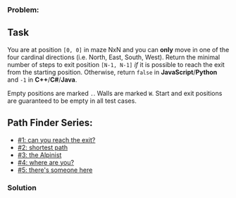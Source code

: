 ### Problem:
<h2 id="task">Task</h2>
<p>You are at position <code>[0, 0]</code> in maze NxN and you can <strong>only</strong> move in one of the four cardinal directions (i.e. North, East, South, West). Return the minimal number of steps to exit position <code>[N-1, N-1]</code> <em>if</em> it is possible to reach the exit from the starting position.  Otherwise, return <code>false</code> in <strong>JavaScript</strong>/<strong>Python</strong> and <code>-1</code> in <strong>C++</strong>/<strong>C#</strong>/<strong>Java</strong>.</p>
<p>Empty positions are marked <code>.</code>.  Walls are marked <code>W</code>.  Start and exit positions are guaranteed to be empty in all test cases.</p>
<h2 id="path-finder-series">Path Finder Series:</h2>
<ul>
<li><a href="https://www.codewars.com/kata/5765870e190b1472ec0022a2" target="_blank">#1: can you reach the exit?</a></li>
<li><a href="https://www.codewars.com/kata/57658bfa28ed87ecfa00058a" target="_blank">#2: shortest path</a></li>
<li><a href="https://www.codewars.com/kata/576986639772456f6f00030c" target="_blank">#3: the Alpinist</a></li>
<li><a href="https://www.codewars.com/kata/5a0573c446d8435b8e00009f" target="_blank">#4: where are you?</a></li>
<li><a href="https://www.codewars.com/kata/5a05969cba2a14e541000129" target="_blank">#5: there&apos;s someone here</a></li>
</ul>

### Solution